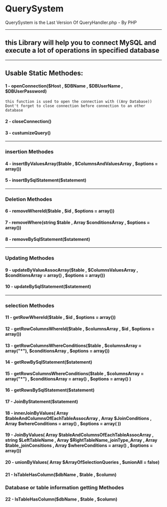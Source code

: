 # QuerySystem
QuerySystem is the Last Version Of QueryHandler.php - By PHP

<hr>

## this Library will help you to connect MySQL and execute a lot of operations in specified database
<hr> 

## Usable Static Methodes:

#### 1 - openConnection($Host , $DBName , $DBUserName , $DBUserPassword) 
    this function is used to open the connection with ((Any Database)) 
    Dont't forget to close connection before connection to an other database
    
#### 2 - closeConnection()
#### 3 - custumizeQuery()

<hr>

### insertion Methodes
####  4 - insertByValuesArray($table ,   $ColumnsAndValuesArray , $options = array())
####  5 - insertBySqlStatement($statement)

<hr>

### Deletion Methodes
####  6 - removeWhereId($table , $id , $options = array())
#### 7 - removeWhere(string $table , Array $conditionsArray , $options = array())
#### 8 - removeBySqlStatement($statement)

<hr> 

### Updating Methodes 
#### 9 - updateByValueAssocArray($table , $ColumnsValuesArray , $conditionsArray = array() , $options = array())
#### 10 - updateBySqlStatement($statement)

<hr>

### selection Methodes
#### 11 - getRowWhereId($table , $id , $options = array())
#### 12 - getRowColumnsWhereId($table , $columnsArray , $id , $options = array())
#### 13 - getRowColumnsWhereConditions($table , $columnsArray = array("*"), $conditionsArray , $options = array())
#### 14 - getRowBySqlStatement($statement)
#### 15 - getRowsColumnsWhereConditions($table , $columnsArray = array("*") , $conditionsArray = array() , $options = array() )
#### 16 - getRowsBySqlStatement($statement)
#### 17 - JoinByStatement($statement)
#### 18 - innerJoinByValues(  Array $tableAndColumnsOfEachTableAssocArray , Array $JoinConditions , Array $whereConditions = array() , $options = array( ))
#### 19 - JoinByValues( Array $tableAndColumnsOfEachTableAssocArray , string $LeftTableName , Array $RightTableName_joinType_Array , Array $table_joinConsitions , Array $whereConditions = array() ,  $options = array())
#### 20 - unionByValues( Array $ArrayOfSelectionQueries , $unionAll = false)

### 
#### 21 - IsTableHasColumn($dbName , $table , $column)

### Database or table information getting Methodes
#### 22 - IsTableHasColumn($dbName , $table , $column)
